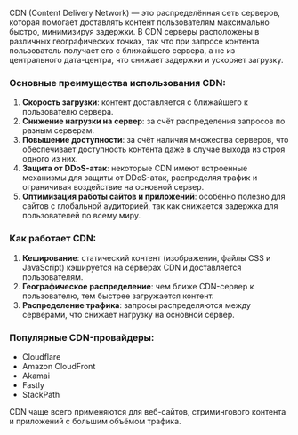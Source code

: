 CDN (Content Delivery Network) — это распределённая сеть серверов, которая помогает доставлять контент пользователям максимально быстро, минимизируя задержки. В CDN серверы расположены в различных географических точках, так что при запросе контента пользователь получает его с ближайшего сервера, а не из центрального дата-центра, что снижает задержки и ускоряет загрузку.

### Основные преимущества использования CDN:
1. **Скорость загрузки**: контент доставляется с ближайшего к пользователю сервера.
2. **Снижение нагрузки на сервер**: за счёт распределения запросов по разным серверам.
3. **Повышение доступности**: за счёт наличия множества серверов, что обеспечивает доступность контента даже в случае выхода из строя одного из них.
4. **Защита от DDoS-атак**: некоторые CDN имеют встроенные механизмы для защиты от DDoS-атак, распределяя трафик и ограничивая воздействие на основной сервер.
5. **Оптимизация работы сайтов и приложений**: особенно полезно для сайтов с глобальной аудиторией, так как снижается задержка для пользователей по всему миру.

### Как работает CDN:
1. **Кеширование**: статический контент (изображения, файлы CSS и JavaScript) кэшируется на серверах CDN и доставляется пользователям.
2. **Географическое распределение**: чем ближе CDN-сервер к пользователю, тем быстрее загружается контент.
3. **Распределение трафика**: запросы распределяются между серверами, что снижает нагрузку на основной сервер.

### Популярные CDN-провайдеры:
- Cloudflare
- Amazon CloudFront
- Akamai
- Fastly
- StackPath

CDN чаще всего применяются для веб-сайтов, стримингового контента и приложений с большим объёмом трафика.